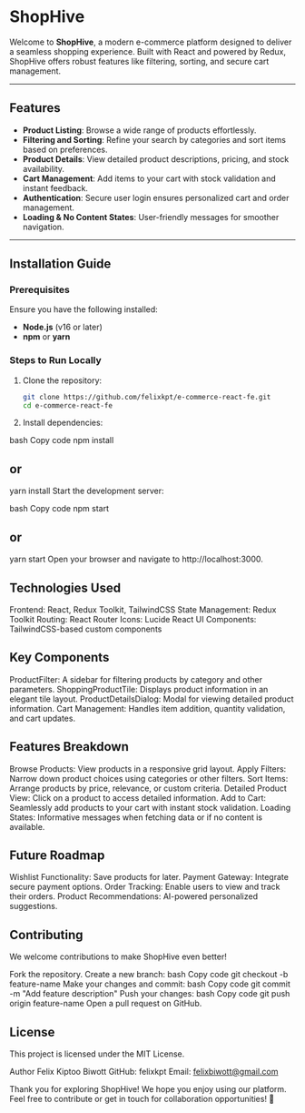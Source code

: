 # ShopHive

Welcome to **ShopHive**, a modern e-commerce platform designed to deliver a seamless shopping experience. Built with React and powered by Redux, ShopHive offers robust features like filtering, sorting, and secure cart management.

---

## Features

- **Product Listing**: Browse a wide range of products effortlessly.
- **Filtering and Sorting**: Refine your search by categories and sort items based on preferences.
- **Product Details**: View detailed product descriptions, pricing, and stock availability.
- **Cart Management**: Add items to your cart with stock validation and instant feedback.
- **Authentication**: Secure user login ensures personalized cart and order management.
- **Loading & No Content States**: User-friendly messages for smoother navigation.

---

## Installation Guide

### Prerequisites

Ensure you have the following installed:

- **Node.js** (v16 or later)
- **npm** or **yarn**

### Steps to Run Locally

1. Clone the repository:
   ```bash
   git clone https://github.com/felixkpt/e-commerce-react-fe.git
   cd e-commerce-react-fe

2. Install dependencies:

bash
Copy code
npm install
## or
yarn install
Start the development server:

bash
Copy code
npm start
## or
yarn start
Open your browser and navigate to http://localhost:3000.

## Technologies Used
Frontend: React, Redux Toolkit, TailwindCSS
State Management: Redux Toolkit
Routing: React Router
Icons: Lucide React
UI Components: TailwindCSS-based custom components

## Key Components
ProductFilter: A sidebar for filtering products by category and other parameters.
ShoppingProductTile: Displays product information in an elegant tile layout.
ProductDetailsDialog: Modal for viewing detailed product information.
Cart Management: Handles item addition, quantity validation, and cart updates.

## Features Breakdown
Browse Products: View products in a responsive grid layout.
Apply Filters: Narrow down product choices using categories or other filters.
Sort Items: Arrange products by price, relevance, or custom criteria.
Detailed Product View: Click on a product to access detailed information.
Add to Cart: Seamlessly add products to your cart with instant stock validation.
Loading States: Informative messages when fetching data or if no content is available.

## Future Roadmap
Wishlist Functionality: Save products for later.
Payment Gateway: Integrate secure payment options.
Order Tracking: Enable users to view and track their orders.
Product Recommendations: AI-powered personalized suggestions.

## Contributing
We welcome contributions to make ShopHive even better!

Fork the repository.
Create a new branch:
bash
Copy code
git checkout -b feature-name
Make your changes and commit:
bash
Copy code
git commit -m "Add feature description"
Push your changes:
bash
Copy code
git push origin feature-name
Open a pull request on GitHub.

## License
This project is licensed under the MIT License.

Author
Felix Kiptoo Biwott
GitHub: felixkpt
Email: felixbiwott@gmail.com

Thank you for exploring ShopHive! We hope you enjoy using our platform.
Feel free to contribute or get in touch for collaboration opportunities! 🚀